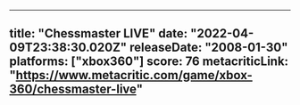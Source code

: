 
---
title: "Chessmaster LIVE"
date: "2022-04-09T23:38:30.020Z"
releaseDate: "2008-01-30"
platforms: ["xbox360"]
score: 76
metacriticLink: "https://www.metacritic.com/game/xbox-360/chessmaster-live"
---
